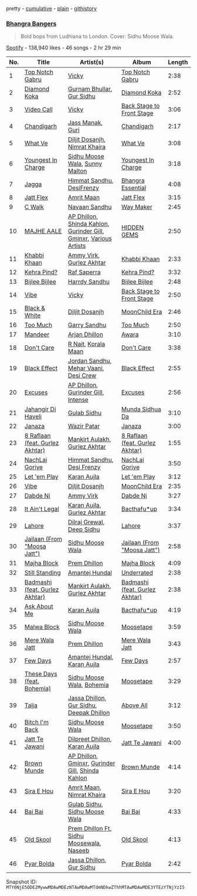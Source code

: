 pretty - [cumulative](/playlists/cumulative/37i9dQZF1DX3VNFqEPdDGw.md) - [plain](/playlists/plain/37i9dQZF1DX3VNFqEPdDGw) - [githistory](https://github.githistory.xyz/mackorone/spotify-playlist-archive/blob/main/playlists/plain/37i9dQZF1DX3VNFqEPdDGw)

### [Bhangra Bangers](https://open.spotify.com/playlist/37i9dQZF1DX3VNFqEPdDGw)

> Bold bops from Ludhiana to London\. Cover: Sidhu Moose Wala.

[Spotify](https://open.spotify.com/user/spotify) - 138,940 likes - 46 songs - 2 hr 29 min

| No. | Title | Artist(s) | Album | Length |
|---|---|---|---|---|
| 1 | [Top Notch Gabru](https://open.spotify.com/track/5ACacHdqtOjENeTgh4qfmy) | [Vicky](https://open.spotify.com/artist/7zCChitz4Xn1O7OqXjOhhR) | [Top Notch Gabru](https://open.spotify.com/album/00ZQAJAlj1QPNEm8hfHJDG) | 2:38 |
| 2 | [Diamond Koka](https://open.spotify.com/track/4J0CRtjn6qX0zjLjDt5RsT) | [Gurnam Bhullar](https://open.spotify.com/artist/45LSiycLy1JsWUMObvPvpX), [Gur Sidhu](https://open.spotify.com/artist/0QntOArZgiNHoemAzwJPu5) | [Diamond Koka](https://open.spotify.com/album/5ja8o2ldFyqmyqRJtr9RaD) | 2:52 |
| 3 | [Video Call](https://open.spotify.com/track/3lqOcc7LKwXwbbCAIihRPc) | [Vicky](https://open.spotify.com/artist/7zCChitz4Xn1O7OqXjOhhR) | [Back Stage to Front Stage](https://open.spotify.com/album/69TgJFh6UhCJoMAEEBCVmm) | 3:06 |
| 4 | [Chandigarh](https://open.spotify.com/track/0C3E2mfHDxqrSQjQ5702g4) | [Jass Manak](https://open.spotify.com/artist/2P9JaCtpbQSuZOgvtPrUJ8), [Guri](https://open.spotify.com/artist/6wmETiZFS8CviwUTaeoVgf) | [Chandigarh](https://open.spotify.com/album/6b3e1cebG8me8nmeBVpJto) | 2:17 |
| 5 | [What Ve](https://open.spotify.com/track/6Pxq8WosWicxmEqp9BFZ2s) | [Diljit Dosanjh](https://open.spotify.com/artist/2FKWNmZWDBZR4dE5KX4plR), [Nimrat Khaira](https://open.spotify.com/artist/0ea0y5ZxnN5TbEDzNtx5Fk) | [What Ve](https://open.spotify.com/album/5uR3tuzwfgecmNPsCfxeUi) | 3:08 |
| 6 | [Youngest In Charge](https://open.spotify.com/track/2V52mICuJnWB3C4lrJZd7v) | [Sidhu Moose Wala](https://open.spotify.com/artist/4PULA4EFzYTrxYvOVlwpiQ), [Sunny Malton](https://open.spotify.com/artist/2ScEhgArBEdKyU4vNHSyiY) | [Youngest In Charge](https://open.spotify.com/album/1vgjx6xmhIKGa5eiKeJvSB) | 3:18 |
| 7 | [Jagga](https://open.spotify.com/track/5XJGVtJcKHgWBo3fNwJWSl) | [Himmat Sandhu](https://open.spotify.com/artist/3wsrcGXTRAukQgXrUHJMwC), [DesiFrenzy](https://open.spotify.com/artist/7gfgcUaGKOoCfKt1Yoi92E) | [Bhangra Essential](https://open.spotify.com/album/7jdDevCoN03GtfGl9jn46p) | 4:08 |
| 8 | [Jatt Flex](https://open.spotify.com/track/3b9H6i89wdDH2IKNcnXpt2) | [Amrit Maan](https://open.spotify.com/artist/7GgAwYJnBBFT1WogNWf0oj) | [Jatt Flex](https://open.spotify.com/album/2dhnvaPxxR2EUOtZpsWeWG) | 3:15 |
| 9 | [C Walk](https://open.spotify.com/track/78SUtcXKU42oqnW105CUZS) | [Navaan Sandhu](https://open.spotify.com/artist/6PdJJhJWHFRtoERTQ8JGq1) | [Way Maker](https://open.spotify.com/album/3LgutfrQ1qA1wt09i9JpB0) | 2:45 |
| 10 | [MAJHE AALE](https://open.spotify.com/track/5eN1nmOe9R29OBL6soTJov) | [AP Dhillon](https://open.spotify.com/artist/6LEG9Ld1aLImEFEVHdWNSB), [Shinda Kahlon](https://open.spotify.com/artist/6aQfrWHwAcuY8IYItbChZh), [Gurinder Gill](https://open.spotify.com/artist/5DHi2MeoRgAwPE0A0qwRMl), [Gminxr](https://open.spotify.com/artist/4vvW590Gq8dNWsP5BM9FkS), [Various Artists](https://open.spotify.com/artist/0LyfQWJT6nXafLPZqxe9Of) | [HIDDEN GEMS](https://open.spotify.com/album/3fOswFPlmSWKTTFTlksdiv) | 2:50 |
| 11 | [Khabbi Khaan](https://open.spotify.com/track/0TaW40lV72mpo3TJCsTiCJ) | [Ammy Virk](https://open.spotify.com/artist/2RlWC7XKizSOsZ8F3uGi59), [Gurlez Akhtar](https://open.spotify.com/artist/55kkrbuMkdzPGD7YGA6xrJ) | [Khabbi Khaan](https://open.spotify.com/album/5Cash5ILWkSnb0vybmcktT) | 2:33 |
| 12 | [Kehra Pind?](https://open.spotify.com/track/4LZjToIdatf8tAZOJmYESl) | [Raf Saperra](https://open.spotify.com/artist/182srEbrmnlFxcwkqZ0NR6) | [Kehra Pind?](https://open.spotify.com/album/6fWvpmIF3EcHIW7bohOBdJ) | 3:32 |
| 13 | [Bijlee Bijlee](https://open.spotify.com/track/1iZLpuGMr4tn1F5bZu32Kb) | [Harrdy Sandhu](https://open.spotify.com/artist/4ITkqBlf5eoVCOFwsJCnqo) | [Bijlee Bijlee](https://open.spotify.com/album/3tG0IGB24sRhGFLs5F1Km8) | 2:48 |
| 14 | [Vibe](https://open.spotify.com/track/4cQFpei7RioqdK8BVcUN7n) | [Vicky](https://open.spotify.com/artist/7zCChitz4Xn1O7OqXjOhhR) | [Back Stage to Front Stage](https://open.spotify.com/album/69TgJFh6UhCJoMAEEBCVmm) | 2:50 |
| 15 | [Black & White](https://open.spotify.com/track/5wiSbeDm2p5yniuus7eH4J) | [Diljit Dosanjh](https://open.spotify.com/artist/2FKWNmZWDBZR4dE5KX4plR) | [MoonChild Era](https://open.spotify.com/album/0zV96rKdfWliVHNBpAsd2b) | 2:46 |
| 16 | [Too Much](https://open.spotify.com/track/1mWmBaq051j74b1MviNVLR) | [Garry Sandhu](https://open.spotify.com/artist/7M3xY5iHSzEtoL3FpqOD75) | [Too Much](https://open.spotify.com/album/5fzqXSaWIZvsA0s5zbzu8e) | 2:50 |
| 17 | [Mandeer](https://open.spotify.com/track/2nxQsbR0Cqy4MPI6vftwyX) | [Arjan Dhillon](https://open.spotify.com/artist/64DvMieEUCdrYKmEIhDt8G) | [Awara](https://open.spotify.com/album/5yfA6iH6eQ4JkhT0z9mmmF) | 3:10 |
| 18 | [Don't Care](https://open.spotify.com/track/1hSWz5AZ36WjQMgFOir0By) | [R Nait](https://open.spotify.com/artist/4buk1Dwc5ynSnOGVeMJOON), [Korala Maan](https://open.spotify.com/artist/6WZ8WCYWROs8IyMJOPeJ4G) | [Don't Care](https://open.spotify.com/album/2BdHXu9RoP1JfwDypU5fk9) | 3:38 |
| 19 | [Black Effect](https://open.spotify.com/track/3u1M5fVPD73IElMCBOYyiJ) | [Jordan Sandhu](https://open.spotify.com/artist/3TozxPbDes76aGFdfv7PMv), [Mehar Vaani](https://open.spotify.com/artist/1292Fb98poF6N9aEk9oibw), [Desi Crew](https://open.spotify.com/artist/6lMIhndzcevFkVWSJnXPt2) | [Black Effect](https://open.spotify.com/album/3ur9x6ksnT3OUlgk1dghrj) | 2:55 |
| 20 | [Excuses](https://open.spotify.com/track/29m79w9xPMH4YCD6r8JSmV) | [AP Dhillon](https://open.spotify.com/artist/6LEG9Ld1aLImEFEVHdWNSB), [Gurinder Gill](https://open.spotify.com/artist/5DHi2MeoRgAwPE0A0qwRMl), [Intense](https://open.spotify.com/artist/0OS0NZnK7TGIAWx8MkWNFN) | [Excuses](https://open.spotify.com/album/3GkXRRRkV3rfgwG1wJset9) | 2:56 |
| 21 | [Jahangir Di Haveli](https://open.spotify.com/track/4n6e7UDeilgfsskh2S3MgN) | [Gulab Sidhu](https://open.spotify.com/artist/0OytfiwNkc1KzXE4ImyjgW) | [Munda Sidhua Da](https://open.spotify.com/album/4Q4oPqoWHnWuRPIqMb0ohS) | 3:10 |
| 22 | [Janaza](https://open.spotify.com/track/79S47IyE2yA2ukZtqq9B9g) | [Wazir Patar](https://open.spotify.com/artist/3bCfmBmsKvp4UXialp6xNZ) | [Janaza](https://open.spotify.com/album/6Urpqpdp6rfWx5vZ3ObLcI) | 3:00 |
| 23 | [8 Raflaan \(feat\. Gurlez Akhtar\)](https://open.spotify.com/track/7vUfIIQiH3K3J5tmN46HE5) | [Mankirt Aulakh](https://open.spotify.com/artist/3uHUKCspaCzAab9A3LlGAr), [Gurlez Akhtar](https://open.spotify.com/artist/55kkrbuMkdzPGD7YGA6xrJ) | [8 Raflaan \(feat\. Gurlez Akhtar\)](https://open.spotify.com/album/5BEF6sxOMMTJ8YsAP6r7lw) | 1:55 |
| 24 | [NachLai Goriye](https://open.spotify.com/track/4QrBpxWTjXHj7oYTO2EBBY) | [Himmat Sandhu](https://open.spotify.com/artist/3wsrcGXTRAukQgXrUHJMwC), [Desi Frenzy](https://open.spotify.com/artist/50FBY7deOzEIM580Ui6SzA) | [NachLai Goriye](https://open.spotify.com/album/06oJfyr9qICC85o6zkYEff) | 3:50 |
| 25 | [Let 'em Play](https://open.spotify.com/track/5Cup5xIrEjpqxRbHASY9K7) | [Karan Aujla](https://open.spotify.com/artist/6DARBhWbfcS9E4yJzcliqQ) | [Let 'em Play](https://open.spotify.com/album/2gIppPmL10lO7CVK1NBNfW) | 3:12 |
| 26 | [Vibe](https://open.spotify.com/track/44gJjTJwY4eba0jpNnrlld) | [Diljit Dosanjh](https://open.spotify.com/artist/2FKWNmZWDBZR4dE5KX4plR) | [MoonChild Era](https://open.spotify.com/album/0zV96rKdfWliVHNBpAsd2b) | 2:35 |
| 27 | [Dabde Ni](https://open.spotify.com/track/6Uiuq2p2SUXgoN8hrxvCHZ) | [Ammy Virk](https://open.spotify.com/artist/2RlWC7XKizSOsZ8F3uGi59) | [Dabde Ni](https://open.spotify.com/album/1236zEPDcZelmCVboTx4AO) | 3:27 |
| 28 | [It Ain't Legal](https://open.spotify.com/track/3Fr1WmziIKmhU9s5fNKZrQ) | [Karan Aujla](https://open.spotify.com/artist/6DARBhWbfcS9E4yJzcliqQ), [Gurlez Akhtar](https://open.spotify.com/artist/55kkrbuMkdzPGD7YGA6xrJ) | [Bacthafu\*up](https://open.spotify.com/album/5EuL5Jp1caNNj9m8bQ1V6u) | 3:34 |
| 29 | [Lahore](https://open.spotify.com/track/0Fv8C5OjucKsasQtb7WlIn) | [Dilraj Grewal](https://open.spotify.com/artist/4K57exUc4hdq6l4iaGyTrT), [Deep Sidhu](https://open.spotify.com/artist/1c52W7HepD1XDSapOn2UiY) | [Lahore](https://open.spotify.com/album/3NloRIpQK823s5V46bhtpL) | 3:37 |
| 30 | [Jailaan \(From "Moosa Jatt"\)](https://open.spotify.com/track/1lIb7Ze8PHhWwdXDtPF00j) | [Sidhu Moose Wala](https://open.spotify.com/artist/4PULA4EFzYTrxYvOVlwpiQ) | [Jailaan \(From "Moosa Jatt"\)](https://open.spotify.com/album/7pB3NV2NlTbRihxYuC1Ok0) | 2:58 |
| 31 | [Majha Block](https://open.spotify.com/track/3CPvL9ehmERejt7b5RvVAY) | [Prem Dhillon](https://open.spotify.com/artist/6IP4VnqS1pOiQcPVP4zx0H) | [Majha Block](https://open.spotify.com/album/284tuekFOZ6066Schm1gE7) | 4:09 |
| 32 | [Still Standing](https://open.spotify.com/track/6qJwdPK0bMWyX2ys3lZ23y) | [Amantej Hundal](https://open.spotify.com/artist/28kGdf2ant8i73Fab2F7xq) | [Underrated](https://open.spotify.com/album/2k3QwEDSQHgQLclE3Cvcov) | 2:38 |
| 33 | [Badmashi \(feat\. Gurlez Akhtar\)](https://open.spotify.com/track/23WL7wGsgqhINOShpCxdK5) | [Mankirt Aulakh](https://open.spotify.com/artist/3uHUKCspaCzAab9A3LlGAr), [Gurlez Akhtar](https://open.spotify.com/artist/55kkrbuMkdzPGD7YGA6xrJ) | [Badmashi \(feat\. Gurlez Akhtar\)](https://open.spotify.com/album/0N2q3zfrzjDL8xHKuoqir3) | 2:38 |
| 34 | [Ask About Me](https://open.spotify.com/track/2xXZwpCUwaotGISP5rSmVE) | [Karan Aujla](https://open.spotify.com/artist/6DARBhWbfcS9E4yJzcliqQ) | [Bacthafu\*up](https://open.spotify.com/album/5EuL5Jp1caNNj9m8bQ1V6u) | 4:19 |
| 35 | [Malwa Block](https://open.spotify.com/track/4d3tiblcaqGdji7XvPGHiq) | [Sidhu Moose Wala](https://open.spotify.com/artist/4PULA4EFzYTrxYvOVlwpiQ) | [Moosetape](https://open.spotify.com/album/45ZIondgVoMB84MQQaUo9T) | 3:59 |
| 36 | [Mere Wala Jatt](https://open.spotify.com/track/2A9cZk5m1wYvlUPLhIMA7U) | [Prem Dhillon](https://open.spotify.com/artist/6IP4VnqS1pOiQcPVP4zx0H) | [Mere Wala Jatt](https://open.spotify.com/album/71mPX0HJuZ6FSJD7WNiTCi) | 3:43 |
| 37 | [Few Days](https://open.spotify.com/track/2ccThCjEt1t1SF72mP7as2) | [Amantej Hundal](https://open.spotify.com/artist/28kGdf2ant8i73Fab2F7xq), [Karan Aujla](https://open.spotify.com/artist/6DARBhWbfcS9E4yJzcliqQ) | [Few Days](https://open.spotify.com/album/54QdEwuZTXWQQOYda6FMxa) | 2:57 |
| 38 | [These Days \(feat\. Bohemia\)](https://open.spotify.com/track/2zQE8TE5BQDJA11ggnope9) | [Sidhu Moose Wala](https://open.spotify.com/artist/4PULA4EFzYTrxYvOVlwpiQ), [Bohemia](https://open.spotify.com/artist/0SWOtgI95g7oVrP9halrmP) | [Moosetape](https://open.spotify.com/album/45ZIondgVoMB84MQQaUo9T) | 3:29 |
| 39 | [Talja](https://open.spotify.com/track/1E4BrvZRKjcrfCkQS1iDfj) | [Jassa Dhillon](https://open.spotify.com/artist/2vJvM1hPBYqDoGBje0kRMd), [Gur Sidhu](https://open.spotify.com/artist/0QntOArZgiNHoemAzwJPu5), [Deepak Dhillon](https://open.spotify.com/artist/647Ivke8w05hNzKHs68ZSY) | [Above All](https://open.spotify.com/album/5MIukl4CU37RkKANzs0UbG) | 3:12 |
| 40 | [Bitch I'm Back](https://open.spotify.com/track/2mKvEIvd912eg3FZ8WamMS) | [Sidhu Moose Wala](https://open.spotify.com/artist/4PULA4EFzYTrxYvOVlwpiQ) | [Moosetape](https://open.spotify.com/album/45ZIondgVoMB84MQQaUo9T) | 3:50 |
| 41 | [Jatt Te Jawani](https://open.spotify.com/track/5K1qTme8mUcrIj9tEM5L5K) | [Dilpreet Dhillon](https://open.spotify.com/artist/5CGQa62CAweD76eHlDmp1m), [Karan Aujla](https://open.spotify.com/artist/6DARBhWbfcS9E4yJzcliqQ) | [Jatt Te Jawani](https://open.spotify.com/album/7hliO5qgI5W2KFYzS9JRHc) | 4:00 |
| 42 | [Brown Munde](https://open.spotify.com/track/58f4twRnbZOOVUhMUpplJ4) | [AP Dhillon](https://open.spotify.com/artist/6LEG9Ld1aLImEFEVHdWNSB), [Gminxr](https://open.spotify.com/artist/4vvW590Gq8dNWsP5BM9FkS), [Gurinder Gill](https://open.spotify.com/artist/5DHi2MeoRgAwPE0A0qwRMl), [Shinda Kahlon](https://open.spotify.com/artist/6aQfrWHwAcuY8IYItbChZh) | [Brown Munde](https://open.spotify.com/album/1Ac8fcWoMbo35vD3B5Tjqs) | 4:14 |
| 43 | [Sira E Hou](https://open.spotify.com/track/31RGhwIcmQg109TxWiHteQ) | [Amrit Maan](https://open.spotify.com/artist/7GgAwYJnBBFT1WogNWf0oj), [Nimrat Khaira](https://open.spotify.com/artist/0ea0y5ZxnN5TbEDzNtx5Fk) | [Sira E Hou](https://open.spotify.com/album/2Uil84aGsZm6kd2j2FVClR) | 3:20 |
| 44 | [Bai Bai](https://open.spotify.com/track/4FuQxMZP3ToPrc17Jdh4r1) | [Gulab Sidhu](https://open.spotify.com/artist/0OytfiwNkc1KzXE4ImyjgW), [Sidhu Moose Wala](https://open.spotify.com/artist/4PULA4EFzYTrxYvOVlwpiQ) | [Bai Bai](https://open.spotify.com/album/3n9c8TFKnM3Mb0P6W4Lhii) | 4:33 |
| 45 | [Old Skool](https://open.spotify.com/track/76IXpU3ve4gHmvcduUN88d) | [Prem Dhillon Ft\. Sidhu Moosewala](https://open.spotify.com/artist/4hXZlvo1FmotuwiO3XGdbk), [Naseeb](https://open.spotify.com/artist/68utQf42HeyJUbU8X9W0uf) | [Old Skool](https://open.spotify.com/album/43KOzJb3q0AHeUGzR8stIe) | 4:13 |
| 46 | [Pyar Bolda](https://open.spotify.com/track/3RtR0XXNGtBHJkFgY6OvTQ) | [Jassa Dhillon](https://open.spotify.com/artist/2vJvM1hPBYqDoGBje0kRMd), [Gur Sidhu](https://open.spotify.com/artist/0QntOArZgiNHoemAzwJPu5) | [Pyar Bolda](https://open.spotify.com/album/3ZcDbMWG4m26hPhQXFLFc8) | 2:42 |

Snapshot ID: `MTY0NjE5ODE2MywwMDAwMDEzNTAwMDAwMTdmNDkwZThhMTAwMDAwMDE3YTEzYTNjYzI5`
